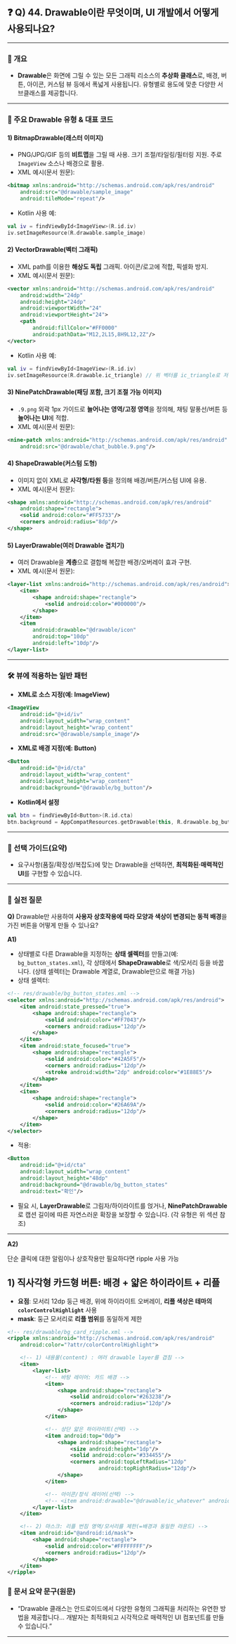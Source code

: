 ## ❓ Q) 44. Drawable이란 무엇이며, UI 개발에서 어떻게 사용되나요?

---

### 📌 개요
- **Drawable**은 화면에 그릴 수 있는 모든 그래픽 리소스의 **추상화 클래스**로, 배경, 버튼, 아이콘, 커스텀 뷰 등에서 폭넓게 사용됩니다. 유형별로 용도에 맞춘 다양한 서브클래스를 제공합니다. 

---

### 🎨 주요 Drawable 유형 & 대표 코드

#### 1) **BitmapDrawable**(래스터 이미지)
- PNG/JPG/GIF 등의 **비트맵**을 그릴 때 사용. 크기 조절/타일링/필터링 지원. 주로 `ImageView` 소스나 배경으로 활용. 
- XML 예시(문서 원문):
```xml
<bitmap xmlns:android="http://schemas.android.com/apk/res/android"
    android:src="@drawable/sample_image"
    android:tileMode="repeat"/>
```

- Kotlin 사용 예:
```kotlin
val iv = findViewById<ImageView>(R.id.iv)
iv.setImageResource(R.drawable.sample_image)
```

#### 2) **VectorDrawable**(벡터 그래픽)
- XML path를 이용한 **해상도 독립** 그래픽. 아이콘/로고에 적합, 픽셀화 방지. 
- XML 예시(문서 원문):
```xml
<vector xmlns:android="http://schemas.android.com/apk/res/android"
    android:width="24dp"
    android:height="24dp"
    android:viewportWidth="24"
    android:viewportHeight="24">
    <path
        android:fillColor="#FF0000"
        android:pathData="M12,2L15,8H9L12,2Z"/>
</vector>
```

- Kotlin 사용 예:
```kotlin
val iv = findViewById<ImageView>(R.id.iv)
iv.setImageResource(R.drawable.ic_triangle) // 위 벡터를 ic_triangle로 저장 가정
```

#### 3) **NinePatchDrawable**(패딩 포함, 크기 조절 가능 이미지)
- `.9.png` 외곽 1px 가이드로 **늘어나는 영역/고정 영역**을 정의해, 채팅 말풍선/버튼 등 **늘어나는 UI**에 적합. 
- XML 예시(문서 원문):
```xml
<nine-patch xmlns:android="http://schemas.android.com/apk/res/android"
    android:src="@drawable/chat_bubble.9.png"/>
```


#### 4) **ShapeDrawable**(커스텀 도형)
- 이미지 없이 XML로 **사각형/타원 등**을 정의해 배경/버튼/커스텀 UI에 유용. 
- XML 예시(문서 원문):
```xml
<shape xmlns:android="http://schemas.android.com/apk/res/android"
    android:shape="rectangle">
    <solid android:color="#FF5733"/>
    <corners android:radius="8dp"/>
</shape>
```


#### 5) **LayerDrawable**(여러 Drawable 겹치기)
- 여러 Drawable을 **계층**으로 결합해 복잡한 배경/오버레이 효과 구현. 
- XML 예시(문서 원문):
```xml
<layer-list xmlns:android="http://schemas.android.com/apk/res/android">
    <item>
        <shape android:shape="rectangle">
            <solid android:color="#000000"/>
        </shape>
    </item>
    <item
        android:drawable="@drawable/icon"
        android:top="10dp"
        android:left="10dp"/>
</layer-list>
```


---

### 🛠️ 뷰에 적용하는 일반 패턴

- **XML로 소스 지정(예: ImageView)**
```xml
<ImageView
    android:id="@+id/iv"
    android:layout_width="wrap_content"
    android:layout_height="wrap_content"
    android:src="@drawable/sample_image"/>
```

- **XML로 배경 지정(예: Button)**
```xml
<Button
    android:id="@+id/cta"
    android:layout_width="wrap_content"
    android:layout_height="wrap_content"
    android:background="@drawable/bg_button"/>
```

- **Kotlin에서 설정**
```kotlin
val btn = findViewById<Button>(R.id.cta)
btn.background = AppCompatResources.getDrawable(this, R.drawable.bg_button)
```

---

### 🧭 선택 가이드(요약)
- 요구사항(품질/확장성/복잡도)에 맞는 Drawable을 선택하면, **최적화된·매력적인 UI**를 구현할 수 있습니다. 

---

### 💬 실전 질문
**Q)** Drawable만 사용하여 **사용자 상호작용에 따라 모양과 색상이 변경되는 동적 배경**을 가진 버튼을 어떻게 만들 수 있나요? 

**A1)**
- 상태별로 다른 Drawable을 지정하는 **상태 셀렉터**를 만들고(예: `bg_button_states.xml`), 각 상태에서 **ShapeDrawable**로 색/모서리 등을 바꿉니다. (상태 셀렉터는 Drawable 계열로, Drawable만으로 해결 가능)
- 상태 셀렉터:
```xml
<!-- res/drawable/bg_button_states.xml -->
<selector xmlns:android="http://schemas.android.com/apk/res/android">
    <item android:state_pressed="true">
        <shape android:shape="rectangle">
            <solid android:color="#FF7043"/>
            <corners android:radius="12dp"/>
        </shape>
    </item>
    <item android:state_focused="true">
        <shape android:shape="rectangle">
            <solid android:color="#42A5F5"/>
            <corners android:radius="12dp"/>
            <stroke android:width="2dp" android:color="#1E88E5"/>
        </shape>
    </item>
    <item>
        <shape android:shape="rectangle">
            <solid android:color="#26A69A"/>
            <corners android:radius="12dp"/>
        </shape>
    </item>
</selector>
```
- 적용:
```xml
<Button
    android:id="@+id/cta"
    android:layout_width="wrap_content"
    android:layout_height="48dp"
    android:background="@drawable/bg_button_states"
    android:text="확인"/>
```
- 필요 시, **LayerDrawable**로 그림자/하이라이트를 얹거나, **NinePatchDrawable**로 캡션 길이에 따른 자연스러운 확장을 보장할 수 있습니다. (각 유형은 위 섹션 참조)

---

**A2)**

단순 클릭에 대한 알림이나 상호작용만 필요하다면 ripple 사용 가능

## 1) 직사각형 카드형 버튼: 배경 + 얇은 하이라이트 + 리플
- **요점**: 모서리 12dp 둥근 배경, 위에 하이라이트 오버레이, **리플 색상은 테마의 `colorControlHighlight`** 사용  
- **mask**: 둥근 모서리로 **리플 범위**를 동일하게 제한

```xml
<!-- res/drawable/bg_card_ripple.xml -->
<ripple xmlns:android="http://schemas.android.com/apk/res/android"
    android:color="?attr/colorControlHighlight">

    <!-- 1) 내용물(content) : 여러 drawable layer를 겹침 -->
    <item>
        <layer-list>
            <!-- 바탕 레이어: 카드 배경 -->
            <item>
                <shape android:shape="rectangle">
                    <solid android:color="#263238"/>
                    <corners android:radius="12dp"/>
                </shape>
            </item>

            <!-- 상단 얇은 하이라이트(선택) -->
            <item android:top="0dp">
                <shape android:shape="rectangle">
                    <size android:height="1dp"/>
                    <solid android:color="#334455"/>
                    <corners android:topLeftRadius="12dp"
                             android:topRightRadius="12dp"/>
                </shape>
            </item>

            <!-- 아이콘/장식 레이어(선택) -->
            <!-- <item android:drawable="@drawable/ic_whatever" android:left="12dp" android:top="12dp"/> -->
        </layer-list>
    </item>

    <!-- 2) 마스크: 리플 번짐 영역/모서리를 제한(=배경과 동일한 라운드) -->
    <item android:id="@android:id/mask">
        <shape android:shape="rectangle">
            <solid android:color="#FFFFFFFF"/>
            <corners android:radius="12dp"/>
        </shape>
    </item>
</ripple>
```

### 🧾 문서 요약 문구(원문)
- “Drawable 클래스는 안드로이드에서 다양한 유형의 그래픽을 처리하는 유연한 방법을 제공합니다… 개발자는 최적화되고 시각적으로 매력적인 UI 컴포넌트를 만들 수 있습니다.” 

---
